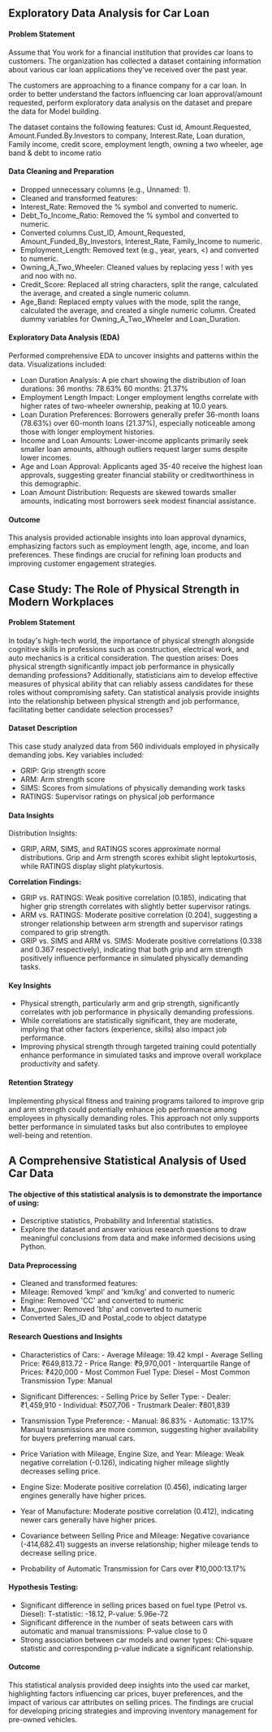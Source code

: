 ## Exploratory Data Analysis for Car Loan
#### Problem Statement
Assume that You work for a financial institution that provides car loans to customers. The organization has collected a dataset containing information about various car loan applications they've received over the past year.

The customers are approaching to a finance company for a car loan. In order to better understand the factors influencing car loan approval/amount requested, perform exploratory data analysis on the dataset and prepare the data for Model building.

The dataset contains the following features: Cust id, Amount.Requested, Amount.Funded.By.Investors to company, Interest.Rate, Loan duration, Family income, credit score, employment length, owning a two wheeler, age band & debt to income ratio

#### Data Cleaning and Preparation
- Dropped unnecessary columns (e.g., Unnamed: 1).
- Cleaned and transformed features:
- Interest_Rate: Removed the % symbol and converted to numeric.
- Debt_To_Income_Ratio: Removed the % symbol and converted to numeric.
- Converted columns Cust_ID, Amount_Requested, Amount_Funded_By_Investors, Interest_Rate, Family_Income to numeric.
- Employment_Length: Removed text (e.g., year, years, <) and converted to numeric.
- Owning_A_Two_Wheeler: Cleaned values by replacing yess ! with yes and noo with no.
- Credit_Score: Replaced all string characters, split the range, calculated the average, and created a single numeric column.
- Age_Band: Replaced empty values with the mode, split the range, calculated the average, and created a single numeric column.
Created dummy variables for Owning_A_Two_Wheeler and Loan_Duration.

#### Exploratory Data Analysis (EDA)
Performed comprehensive EDA to uncover insights and patterns within the data. Visualizations included:
- Loan Duration Analysis: A pie chart showing the distribution of loan durations:
36 months: 78.63%
60 months: 21.37%
- Employment Length Impact: Longer employment lengths correlate with higher rates of two-wheeler ownership, peaking at 10.0 years.
- Loan Duration Preferences: Borrowers generally prefer 36-month loans (78.63%) over 60-month loans (21.37%), especially noticeable among those with longer employment histories.
- Income and Loan Amounts: Lower-income applicants primarily seek smaller loan amounts, although outliers request larger sums despite lower incomes.
- Age and Loan Approval: Applicants aged 35-40 receive the highest loan approvals, suggesting greater financial stability or creditworthiness in this demographic.
- Loan Amount Distribution: Requests are skewed towards smaller amounts, indicating most borrowers seek modest financial assistance.

#### Outcome
This analysis provided actionable insights into loan approval dynamics, emphasizing factors such as employment length, age, income, and loan preferences. These findings are crucial for refining loan products and improving customer engagement strategies.


## Case Study: The Role of Physical Strength in Modern Workplaces
#### Problem Statement
In today's high-tech world, the importance of physical strength alongside cognitive skills in professions such as construction, electrical work, and auto mechanics is a critical consideration. The question arises: Does physical strength significantly impact job performance in physically demanding professions? Additionally, statisticians aim to develop effective measures of physical ability that can reliably assess candidates for these roles without compromising safety. Can statistical analysis provide insights into the relationship between physical strength and job performance, facilitating better candidate selection processes?

#### Dataset Description
This case study analyzed data from 560 individuals employed in physically demanding jobs. Key variables included:
- GRIP: Grip strength score
- ARM: Arm strength score
- SIMS: Scores from simulations of physically demanding work tasks
- RATINGS: Supervisor ratings on physical job performance

#### Data Insights
Distribution Insights:
- GRIP, ARM, SIMS, and RATINGS scores approximate normal distributions. Grip and Arm strength scores exhibit slight leptokurtosis, while RATINGS display slight platykurtosis.

**Correlation Findings:**
- GRIP vs. RATINGS: Weak positive correlation (0.185), indicating that higher grip strength correlates with slightly better supervisor ratings.
- ARM vs. RATINGS: Moderate positive correlation (0.204), suggesting a stronger relationship between arm strength and supervisor ratings compared to grip strength.
- GRIP vs. SIMS and ARM vs. SIMS: Moderate positive correlations (0.338 and 0.367 respectively), indicating that both grip and arm strength positively influence performance in simulated physically demanding tasks.

#### Key Insights
- Physical strength, particularly arm and grip strength, significantly correlates with job performance in physically demanding professions.
- While correlations are statistically significant, they are moderate, implying that other factors (experience, skills) also impact job performance.
- Improving physical strength through targeted training could potentially enhance performance in simulated tasks and improve overall workplace productivity and safety.

#### Retention Strategy
Implementing physical fitness and training programs tailored to improve grip and arm strength could potentially enhance job performance among employees in physically demanding roles. This approach not only supports better performance in simulated tasks but also contributes to employee well-being and retention.



## A Comprehensive Statistical Analysis of Used Car Data
#### The objective of this statistical analysis is to demonstrate the importance of using:
- Descriptive statistics, Probability and Inferential statistics.
- Explore the dataset and answer various research questions to draw meaningful conclusions from data and make informed decisions using Python.
  
#### Data Preprocessing
- Cleaned and transformed features:
- Mileage: Removed 'kmpl' and 'km/kg' and converted to numeric
- Engine: Removed 'CC' and converted to numeric
- Max_power: Removed 'bhp' and converted to numeric
- Converted Sales_ID and Postal_code to object datatype

#### Research Questions and Insights
- Characteristics of Cars:
      - Average Mileage: 19.42 kmpl
      - Average Selling Price: ₹649,813.72
      - Price Range: ₹9,970,001
      - Interquartile Range of Prices: ₹420,000
      - Most Common Fuel Type: Diesel
      - Most Common Transmission Type: Manual

- Significant Differences:
      - Selling Price by Seller Type:
      - Dealer: ₹1,459,910
      - Individual: ₹507,706
      - Trustmark Dealer: ₹801,839

- Transmission Type Preference:
      - Manual: 86.83%
      - Automatic: 13.17%
Manual transmissions are more common, suggesting higher availability for buyers preferring manual cars.

- Price Variation with Mileage, Engine Size, and Year:
 Mileage: Weak negative correlation (-0.126), indicating higher mileage slightly decreases selling price.

- Engine Size: Moderate positive correlation (0.456), indicating larger engines generally have higher prices.

- Year of Manufacture: Moderate positive correlation (0.412), indicating newer cars generally have higher prices.

- Covariance between Selling Price and Mileage:
Negative covariance (-414,682.41) suggests an inverse relationship; higher mileage tends to decrease selling price.

- Probability of Automatic Transmission for Cars over ₹10,000:13.17%

#### Hypothesis Testing:
- Significant difference in selling prices based on fuel type (Petrol vs. Diesel): T-statistic: -18.12, P-value: 5.96e-72
- Significant difference in the number of seats between cars with automatic and manual transmissions: P-value close to 0
- Strong association between car models and owner types: Chi-square statistic and corresponding p-value indicate a significant relationship.

#### Outcome
This statistical analysis provided deep insights into the used car market, highlighting factors influencing car prices, buyer preferences, and the impact of various car attributes on selling prices. The findings are crucial for developing pricing strategies and improving inventory management for pre-owned vehicles.

  
